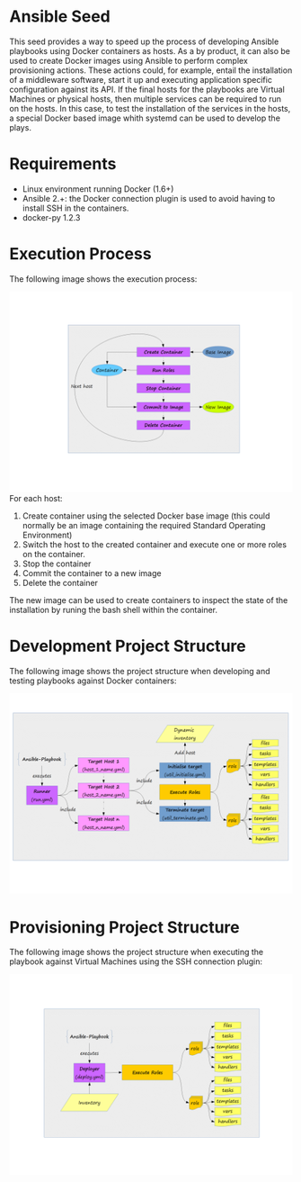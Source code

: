 # Ansible Seed

This seed  provides a way to speed up the process of developing Ansible playbooks using Docker containers as hosts.
As a by product, it can also be used to create Docker images using Ansible to perform complex provisioning actions.
These actions could, for example, entail the installation of a middleware software, start it up and executing application specific configuration against its API.
If the final hosts for the playbooks are Virtual Machines or physical hosts, then multiple services can be required to run on the hosts. 
In this case, to test the installation of the services in the hosts, a special Docker based image whith systemd can be used to develop the plays.

# Requirements
- Linux environment running Docker (1.6+)
- Ansible 2.+: the Docker connection plugin is used to avoid having to install SSH in the containers.
- docker-py 1.2.3

# Execution Process

The following image shows the execution process:

![Process](./docs/img/proc.gif)
For each host:

1. Create container using the selected Docker base image (this could normally be an image containing the required Standard Operating Environment)
2. Switch the host to the created container and execute one or more roles on the container.
3. Stop the container
4. Commit the container to a new image
5. Delete the container

The new image can be used to create containers to inspect the state of the installation by runing the bash shell within the container.

# Development Project Structure

The following image shows the project structure when developing and testing playbooks against Docker containers:

![Process](./docs/img/dev.gif)

# Provisioning Project Structure

The following image shows the project structure when executing the playbook against Virtual Machines using the SSH connection plugin:

![Process](./docs/img/prov.gif)




